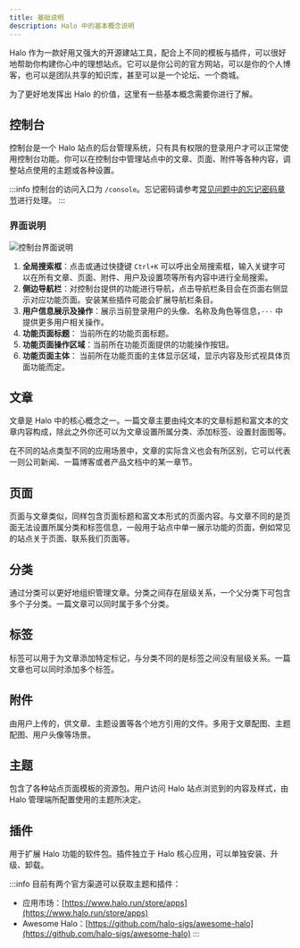 ```yaml
---
title: 基础说明
description: Halo 中的基本概念说明
---
```

Halo 作为一款好用又强大的开源建站工具，配合上不同的模板与插件，可以很好地帮助你构建你心中的理想站点。它可以是你公司的官方网站，可以是你的个人博客，也可以是团队共享的知识库，甚至可以是一个论坛、一个商城。

为了更好地发挥出 Halo 的价值，这里有一些基本概念需要你进行了解。

## 控制台

控制台是一个 Halo 站点的后台管理系统，只有具有权限的登录用户才可以正常使用控制台功能。你可以在控制台中管理站点中的文章、页面、附件等各种内容，调整站点使用的主题或各种设置。

:::info
控制台的访问入口为 `/console`。忘记密码请参考[常见问题中的忘记密码章节](../user-guide/faq.md#忘记密码怎么办)进行处理。
:::

### 界面说明

![控制台界面说明](/img/user-guide/common/控制台界面说明.png)

1. **全局搜索框**：点击或通过快捷键 `Ctrl+K` 可以呼出全局搜索框，输入关键字可以在所有文章、页面、附件、用户及设置项等所有内容中进行全局搜索。
2. **侧边导航栏**：对控制台提供的功能进行导航，点击导航栏条目会在页面右侧显示对应功能页面。安装某些插件可能会扩展导航栏条目。
3. **用户信息展示及操作**：展示当前登录用户的头像、名称及角色等信息，`···` 中提供更多用户相关操作。
4. **功能页面标题**： 当前所在的功能页面标题。
5. **功能页面操作区域**：当前所在功能页面提供的功能操作按钮。
6. **功能页面主体**： 当前所在功能页面的主体显示区域，显示内容及形式视具体页面功能而定。

## 文章

文章是 Halo 中的核心概念之一。一篇文章主要由纯文本的文章标题和富文本的文章内容构成，除此之外你还可以为文章设置所属分类、添加标签、设置封面图等。

在不同的站点类型不同的应用场景中，文章的实际含义也会有所区别，它可以代表一则公司新闻、一篇博客或者产品文档中的某一章节。

## 页面

页面与文章类似，同样包含页面标题和富文本形式的页面内容。与文章不同的是页面无法设置所属分类和标签信息，一般用于站点中单一展示功能的页面，例如常见的站点关于页面、联系我们页面等。

## 分类

通过分类可以更好地组织管理文章。分类之间存在层级关系，一个父分类下可包含多个子分类。一篇文章可以同时属于多个分类。

## 标签

标签可以用于为文章添加特定标记，与分类不同的是标签之间没有层级关系。一篇文章也可以同时添加多个标签。

## 附件

由用户上传的，供文章、主题设置等各个地方引用的文件。多用于文章配图、主题配图、用户头像等场景。

## 主题

包含了各种站点页面模板的资源包。用户访问 Halo 站点浏览到的内容及样式，由 Halo 管理端所配置使用的主题所决定。

## 插件

用于扩展 Halo 功能的软件包。插件独立于 Halo 核心应用，可以单独安装、升级、卸载。

:::info
目前有两个官方渠道可以获取主题和插件：

- 应用市场：[https://www.halo.run/store/apps](https://www.halo.run/store/apps)
- Awesome Halo：[https://github.com/halo-sigs/awesome-halo](https://github.com/halo-sigs/awesome-halo)
:::
